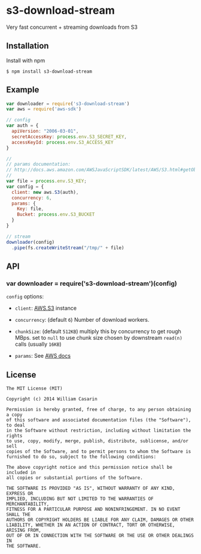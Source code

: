 
# s3-download-stream

  Very fast concurrent + streaming downloads from S3

## Installation

  Install with npm

    $ npm install s3-download-stream

## Example

```js
var downloader = require('s3-download-stream')
var aws = require('aws-sdk')

// config
var auth = {
  apiVersion: "2006-03-01",
  secretAccessKey: process.env.S3_SECRET_KEY,
  accessKeyId: process.env.S3_ACCESS_KEY
}

//
// params documentation:
// http://docs.aws.amazon.com/AWSJavaScriptSDK/latest/AWS/S3.html#getObject-property
//
var file = process.env.S3_KEY;
var config = {
  client: new aws.S3(auth),
  concurrency: 6,
  params: {
    Key: file,
    Bucket: process.env.S3_BUCKET
  }
}

// stream
downloader(config)
  .pipe(fs.createWriteStream("/tmp/" + file)
```

## API

### var downloader = require('s3-download-stream')(config)

`config` options:

* `client`: [AWS.S3](http://docs.aws.amazon.com/AWSJavaScriptSDK/latest/AWS/S3.html) instance

* `concurrency`: (default `6`) Number of download workers.

* `chunkSize`: (default `512KB`) multiply this by concurrency to get rough MBps.
  set to `null` to use chunk size chosen by downstream `read(n)` calls (usually `16KB`)

* `params`: See [AWS docs](http://docs.aws.amazon.com/AWSJavaScriptSDK/latest/AWS/S3.html#getObject-property)

## License

    The MIT License (MIT)

    Copyright (c) 2014 William Casarin

    Permission is hereby granted, free of charge, to any person obtaining a copy
    of this software and associated documentation files (the "Software"), to deal
    in the Software without restriction, including without limitation the rights
    to use, copy, modify, merge, publish, distribute, sublicense, and/or sell
    copies of the Software, and to permit persons to whom the Software is
    furnished to do so, subject to the following conditions:

    The above copyright notice and this permission notice shall be included in
    all copies or substantial portions of the Software.

    THE SOFTWARE IS PROVIDED "AS IS", WITHOUT WARRANTY OF ANY KIND, EXPRESS OR
    IMPLIED, INCLUDING BUT NOT LIMITED TO THE WARRANTIES OF MERCHANTABILITY,
    FITNESS FOR A PARTICULAR PURPOSE AND NONINFRINGEMENT. IN NO EVENT SHALL THE
    AUTHORS OR COPYRIGHT HOLDERS BE LIABLE FOR ANY CLAIM, DAMAGES OR OTHER
    LIABILITY, WHETHER IN AN ACTION OF CONTRACT, TORT OR OTHERWISE, ARISING FROM,
    OUT OF OR IN CONNECTION WITH THE SOFTWARE OR THE USE OR OTHER DEALINGS IN
    THE SOFTWARE.
